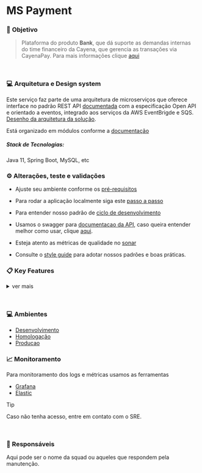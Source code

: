 # MS Payment

### 🚀 **Objetivo**

> Plataforma do produto **Bank**, que dá suporte as demandas internas do time financeiro da Cayena, que gerencia as transações via CayenaPay.
Para mais informações clique [aqui](https://www.notion.so/cayena-app/Documenta-o-Cayena-Bank-1737ecd6131e498cb0b0c85517d1c479)

&nbsp;

### 💻 Arquitetura e Design system
Este serviço faz parte de uma arquitetura de microserviços 
que oferece interface no padrão REST API [documentada](https://api-dev.cayena.io/payment-rest-api/swagger-ui.html) com a especificação Open API e orientado a eventos, integrado aos serviços da AWS EventBrigde e SQS. 
[Desenho da arquitetura da solução](https://app.diagrams.net/#G1l1I4q4KTwncwwWr_kcwNljogKLvFKnjl#%7B%22pageId%22%3A%22QA03ZjVP1ARPEGaEjEtX%22%7D).

Está organizado em módulos conforme a [documentação](https://www.notion.so/cayena-app/M-dulos-3885cf390a104101b96ddae066ccb72f)


##### Stack de Tecnologias:
Java 11, Spring Boot, MySQL, etc
&nbsp;


### ⚙️ Alterações, teste e validações


- Ajuste seu ambiente conforme os [pré-requisitos](https://www.notion.so/cayena-app/Ferramentas-e-Vers-es-41015ed2df2647a29c2d7561f8680485)


- Para rodar a aplicação localmente siga este [passo a passo](https://www.notion.so/cayena-app/Payment-f61c5e932a6b4446af2f3a7e4b69a020)


- Para entender nosso padrão de [ciclo de desenvolvimento](https://www.notion.so/cayena-app/Development-Lifecycle-e12be7a1f40743938a9bb5bed94b8415)


- Usamos o swagger para [documentacao da API](https://api-dev.cayena.io/payment-rest-api/swagger-ui.html),  caso queira entender melhor como usar, clique [aqui](https://www.notion.so/cayena-app/REST-API-Documentation-Swagger-08b794dbc10546aba1d798b2b0064089).


- Esteja atento as métricas de qualidade no [sonar](https://www.notion.so/cayena-app/SonarQube-fe620139b1dd49e9bb6f5bba99d16b9f)


- Consulte o [style guide](https://www.notion.so/cayena-app/Project-Architecture-Style-Guide-c171de9f558747b993bda7fbd2ca3231) para adotar nossos padrões e boas práticas.
&nbsp;


### 📋 Key Features


<details>


<summary>ver mais</summary>


- [Desconto](https://github.com/)
- [Analise de credito](https://github.com/)
- Consumo de limite
- Listagem de entregas
- Adicional financeiro (adf)
- xxx


</details>


&nbsp;




### 💻 Ambientes


- [Desenvolvimento](https://bank-dev.cayena.com/)
- [Homologação ](https://bank-test.cayena.com/)
- [Producao](https://bank.cayena.com/)


###  📈 Monitoramento


Para monitoramento dos logs e métricas usamos as ferramentas


- [Grafana](https://grafana.cayena.io)
- [Elastic](https://elastic.cayena.io/)


>[!TIP]
>
>Caso não tenha acesso, entre em contato com o SRE.


&nbsp;


### 🤝 Responsáveis


Aqui pode ser o nome da squad ou aqueles que respondem pela manutenção.


&nbsp;

